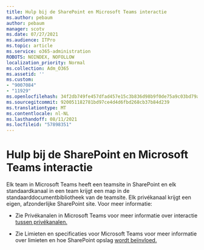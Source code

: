 ```yaml
---
title: Hulp bij de SharePoint en Microsoft Teams interactie
ms.author: pebaum
author: pebaum
manager: scotv
ms.date: 07/27/2021
ms.audience: ITPro
ms.topic: article
ms.service: o365-administration
ROBOTS: NOINDEX, NOFOLLOW
localization_priority: Normal
ms.collection: Adm_O365
ms.assetid: ''
ms.custom:
- "9007084"
- "11929"
ms.openlocfilehash: 34f2db749fe457dfad457e15c3b836d98b9f0de75a9c03bd79a3c1a8f4d4d4de
ms.sourcegitcommit: 920051182781bd97ce4d4d6fbd268cb37b84d239
ms.translationtype: MT
ms.contentlocale: nl-NL
ms.lasthandoff: 08/11/2021
ms.locfileid: "57898351"
---
```

# <a name="help-with-the-sharepoint-and-microsoft-teams-interaction"></a>Hulp bij de SharePoint en Microsoft Teams interactie

Elk team in Microsoft Teams heeft een teamsite in SharePoint en elk standaardkanaal in een team krijgt een map in de standaarddocumentbibliotheek van de teamsite. Elk privékanaal krijgt een eigen, afzonderlijke SharePoint site. Voor meer informatie:

- Zie Privékanalen in Microsoft Teams voor meer informatie over interactie [tussen privékanalen.](https://docs.microsoft.com/MicrosoftTeams/private-channels#private-channel-sharepoint-sites)

- Zie Limieten en specificaties voor Microsoft Teams voor meer informatie over limieten en hoe SharePoint opslag [wordt beïnvloed.](https://docs.microsoft.com/microsoftteams/limits-specifications-teams#storage) 
